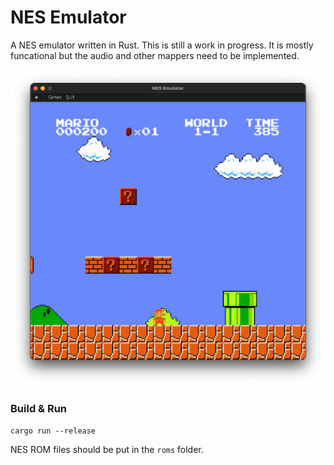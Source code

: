 # NES Emulator

A NES emulator written in Rust. This is still a work in progress. It is mostly funcational but the audio and other mappers need to be implemented.

![screenshot](screenshot.png)

### Build & Run

```console
cargo run --release
```

NES ROM files should be put in the `roms` folder.
